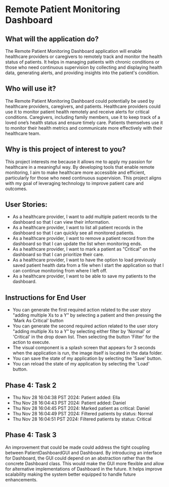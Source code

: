 # Remote Patient Monitoring Dashboard



## What will the application do?

The Remote Patient Monitoring Dashboard application will enable healthcare providers or caregivers to remotely track and monitor the health status of patients. It helps in managing patients with chronic conditions or those who need continuous supervision by collecting and displaying health data, generating alerts, and providing insights into the patient's condition.


## Who will use it?

The Remote Patient Monitoring Dashboard could potentially be used by healthcare providers, caregivers, and patients. Healthcare providers could use it to monitor patient health remotely and receive alerts for critical conditions. Caregivers, including family members, use it to keep track of a loved one’s health status and ensure timely care. Patients themselves use it to monitor their health metrics and communicate more effectively with their healthcare team.

## Why is this project of interest to you?
This project interests me because it allows me to apply my passion for healthcare in a meaningful way. By developing tools that enable remote monitoring, I aim to make healthcare more accessible and efficient, particularly for those who need continuous supervision. This project aligns with my goal of leveraging technology to improve patient care and outcomes.


## User Stories:
- As a healthcare provider, I want to add multiple patient records to the dashboard so that I can view their information.
- As a healthcare provider, I want to list all patient records in the dashboard so that I can quickly see all monitored patients.
- As a healthcare provider, I want to remove a patient record from the dashboard so that I can update the list when monitoring ends.
- As a healthcare provider, I want to mark a patient as "Critical" on the dashboard so that I can prioritize their care.
- As a healthcare provider, I want to have the option to load previously saved patient health data from a file when I start the application so that I can continue monitoring from where I left off.
- As a healthcare provider, I want to be able to save my patients to the dashboard.

## Instructions for End User

- You can generate the first required action related to the user story "adding multiple Xs to a Y" by selecting a patient and then pressing the 'Mark As Critical' button
- You can generate the second required action related to the user story "adding multiple Xs to a Y" by selecting either filter by 'Normal' or 'Critical' 
in the drop down list. Then selecting the button 'Filter' for the action to execute. 
- The visual component is a splash screen that appears for 3 seconds when the application is run, the image itself is located in the data folder.
- You can save the state of my application by selecting the 'Save' button.
- You can reload the state of my application by selecting the 'Load' button.

## Phase 4: Task 2
- Thu Nov 28 16:04:38 PST 2024: Patient added: Ella
- Thu Nov 28 16:04:43 PST 2024: Patient added: Daniel
- Thu Nov 28 16:04:45 PST 2024: Marked patient as critical: Daniel
- Thu Nov 28 16:04:49 PST 2024: Filtered patients by status: Normal
- Thu Nov 28 16:04:51 PST 2024: Filtered patients by status: Critical

## Phase 4: Task 3
An improvement that could be made could address the tight coupling between PatientDashboardGUI and Dashboard. By introducing an interface for Dashboard, the GUI could depend on an abstraction rather than the concrete Dashboard class. This would make the GUI more flexible and allow for alternative implementations of Dashboard in the future. It helps improve scalability making the system better equipped to handle future enhancements.



